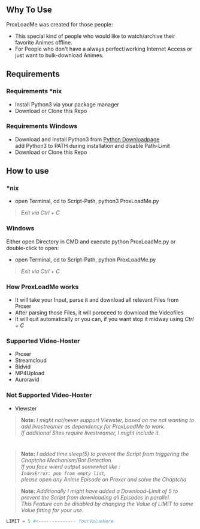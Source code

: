 ## Why To Use

ProxLoadMe was created for those people:
* This special kind of people who would like to watch/archive their favorite Animes offline.
* For People who don't have a always perfect/working Internet Access or just want to bulk-download Animes.

## Requirements

### Requirements \*nix

* Install Python3 via your package manager
* Download or Clone this Repo

### Requirements Windows

* Download and Install Python3 from [Python Downloadpage](https://www.python.org/downloads/release/python-360/)  
add Python3 to PATH during installation and disable Path-Limit
* Download or Clone this Repo

## How to use

### \*nix
* open Terminal, cd to Script-Path, python3 ProxLoadMe.py

>*Exit via Ctrl + C*

### Windows
Either open Directory in CMD and execute python ProxLoadMe.py or double-click to open:
* open Terminal, cd to Script-Path, python ProxLoadMe.py

>*Exit via Ctrl + C*

### How ProxLoadMe works

* It will take your Input, parse it and download all relevant Files from Proxer
* After parsing those Files, it will poroceed to download the Videofiles
* It will quit automatically or you can, if you want stop it midway using *Ctrl + C*

### Supported Video-Hoster
* Proxer
* Streamcloud
* Bidvid
* MP4Upload
* Auroravid

### Not Supported Video-Hoster
* Viewster

>**Note:** *I might not/never support Viewster, based on me not wanting to add livestreamer as dependency for ProxLoadMe to work.  
If additional Sites require livestreamer, I might include it.*
#

>**Note:** *I added time.sleep(5) to prevent the Script from triggering the Chaptcha Mechanism/Bot Detection.  
If you face wierd output somewhat like :  
```IndexError: pop from empty list```,  
please open any Anime Episode on Proxer and solve the Chaptcha*

>**Note:** *Additionally I might have added a Download-Limit of 5 to prevent the Script from downloading all Episodes in parallel.  
This Feature can be disabled by changing the Value of LIMIT to some Value fitting for your use.*

```python
LIMIT = 5 #<-------------- YourValueHere
```

